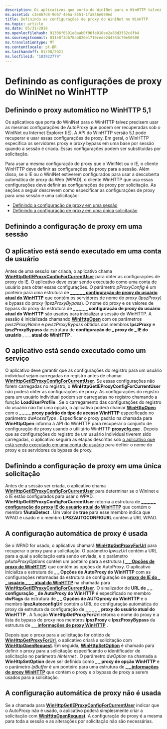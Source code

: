 ```yaml
---
description: Os aplicativos que porta do WinINet para o WinHTTP talvez precisem usar as mesmas configurações de AutoProxy que podem ser recuperadas sob o WinINet ou Internet Explorer (IE).
ms.assetid: c3e867d8-9d67-4e6a-8551-1fa846e089ed
title: Definindo as configurações de proxy do WinINet no WinHTTP
ms.topic: article
ms.date: 05/31/2018
ms.openlocfilehash: 91306f6591e0aab0f96fa010ee2a83d3f32c8fb4
ms.sourcegitcommit: 831e8f3db78ab820e1710cede244553c70e50500
ms.translationtype: MT
ms.contentlocale: pt-BR
ms.lasthandoff: 01/08/2021
ms.locfileid: "103922779"
---
```

# <a name="setting-wininet-proxy-configurations-in-winhttp"></a>Definindo as configurações de proxy do WinINet no WinHTTP

## <a name="setting-automatic-proxy-on-winhttp-51"></a>Definindo o proxy automático no WinHTTP 5,1

Os aplicativos que porta do WinINet para o WinHTTP talvez precisem usar as mesmas configurações de AutoProxy que podem ser recuperadas sob o WinINet ou Internet Explorer (IE). A API do WinHTTP versão 5,1 pode recuperar e usar essas configurações de proxy. Em geral, o WinHTTP especifica os servidores proxy e proxy bypass em uma base por sessão quando a sessão é criada. Essas configurações podem ser substituídas por solicitação.

Para usar a mesma configuração de proxy que o WinINet ou o IE, o cliente WinHTTP deve definir as configurações de proxy para a sessão. Além disso, se o IE ou o WinINet estiverem configurados para usar a descoberta automática de proxy da Web (WPAD), o cliente WinHTTP que usa essas configurações deve definir as configurações de proxy por solicitação. As seções a seguir descrevem como especificar as configurações de proxy para uma sessão e uma solicitação:

-   [Definindo a configuração de proxy em uma sessão](#setting-the-proxy-configuration-on-a-session)
-   [Definindo a configuração de proxy em uma única solicitação](#setting-the-proxy-configuration-on-a-single-request)

## <a name="setting-the-proxy-configuration-on-a-session"></a>Definindo a configuração de proxy em uma sessão

## <a name="the-application-is-running-on-a-user-account"></a>O aplicativo está sendo executado em uma conta de usuário

Antes de uma sessão ser criada, o aplicativo chama [**WinHttpGetIEProxyConfigForCurrentUser**](/windows/desktop/api/Winhttp/nf-winhttp-winhttpgetieproxyconfigforcurrentuser) para obter as configurações de proxy do IE. O aplicativo deve estar sendo executado como uma conta de usuário para obter essas configurações. O parâmetro *pProxyConfig* é um ponteiro para uma estrutura de [**\_ \_ \_ \_ \_ configuração de proxy do usuário atual do WinHTTP**](/windows/win32/api/winhttp/ns-winhttp-winhttp_current_user_ie_proxy_config) que contém os servidores de nome do proxy (*lpszProxy*) e bypass do proxy (*lpszProxyBypass*). O nome do proxy e os valores de bypass do proxy da estrutura de **\_ \_ \_ \_ \_ configuração de proxy do usuário atual do WinHTTP** são usados para inicializar a sessão do WinHTTP. A sessão é inicializada chamando [**WinHttpOpen**](/windows/desktop/api/Winhttp/nf-winhttp-winhttpopen) com os parâmetros *pwszProxyName* e *pwszProxyBypass* obtidos dos membros **lpszProxy** e **lpszProxyBypass** da estrutura de **configuração de \_ proxy de \_ IE do usuário \_ \_ \_ atual do WinHTTP** .

## <a name="the-application-is-running-as-a-service"></a>O aplicativo está sendo executado como um serviço

O aplicativo deve garantir que as configurações do registro para um usuário individual sejam carregadas no registro antes de chamar [**WinHttpGetIEProxyConfigForCurrentUser**](/windows/desktop/api/Winhttp/nf-winhttp-winhttpgetieproxyconfigforcurrentuser). Se essas configurações não forem carregadas no registro, o **WinHttpGetIEProxyConfigForCurrentUser** não poderá obter as configurações de proxy. As configurações do registro para um usuário individual podem ser carregadas no registro chamando a função **LoadUserProfile** . Se o carregamento das configurações do registro do usuário não for uma opção, o aplicativo poderá chamar [**WinHttpOpen**](/windows/desktop/api/Winhttp/nf-winhttp-winhttpopen) com o **\_ \_ \_ \_ proxy padrão do tipo de acesso WinHTTP** especificado no parâmetro *dwAcessType* . Especificar o proxy padrão na chamada para **WinHttpOpen** informa à API do WinHTTP para recuperar o conjunto de configuração de proxy usando o utilitário WinHTTP [**proxycfg.exe**](proxycfg-exe--a-proxy-configuration-tool.md) . Depois que as configurações do registro de um usuário individual tiverem sido carregadas, o aplicativo seguirá as etapas descritas sob [o aplicativo que está sendo executado em uma conta de usuário](#the-application-is-running-on-a-user-account) para definir o nome do proxy e os servidores de bypass de proxy.

## <a name="setting-the-proxy-configuration-on-a-single-request"></a>Definindo a configuração de proxy em uma única solicitação

Antes de a sessão ser criada, o aplicativo chama [**WinHttpGetIEProxyConfigForCurrentUser**](/windows/desktop/api/Winhttp/nf-winhttp-winhttpgetieproxyconfigforcurrentuser) para determinar se o WinInet e o IE estão configurados para usar o WPAD. **WinHttpGetIEProxyConfigForCurrentUser** retorna a estrutura de [**\_ \_ \_ \_ \_ configuração do proxy IE do usuário atual do WinHTTP**](/windows/win32/api/winhttp/ns-winhttp-winhttp_current_user_ie_proxy_config) que contém o membro **fAutoDetect** . Um valor de **true** para esse membro indica que WPAD é usado e o membro **LPSZAUTOCONFIGURL** contém a URL WPAD.

## <a name="automatic-proxy-configuration-is-used"></a>A configuração automática de proxy é usada

Se o WPAD for usado, o aplicativo chamará [**WinHttpGetProxyForUrl**](/windows/desktop/api/Winhttp/nf-winhttp-winhttpgetproxyforurl) para recuperar o proxy para a solicitação. O parâmetro *lpwszUrl* contém a URL para a qual a solicitação está sendo enviada, e o parâmetro *pAutoProxyOptions* contém um ponteiro para a estrutura [**( \_ \_ Opções de proxy de WinHTTP**](/windows/win32/api/winhttp/ns-winhttp-winhttp_autoproxy_options)) que contém as opções de AutoProxy. O aplicativo Inicializa a estrutura de **\_ \_ Opções de AutoProxy do WinHTTP** com as configurações retornadas da estrutura de configuração de [**proxy de IE do \_ \_ usuário \_ \_ \_ atual do WinHTTP**](/windows/win32/api/winhttp/ns-winhttp-winhttp_current_user_ie_proxy_config) na chamada para [**WinHttpGetIEProxyConfigForCurrentUser**](/windows/desktop/api/Winhttp/nf-winhttp-winhttpgetieproxyconfigforcurrentuser). O sinalizador de **URL de \_ \_ configuração \_ de AutoProxy do WinHTTP** é especificado no membro **dwFlags** da estrutura de **\_ \_ Opções de AUTOproxy do WinHTTP** e o membro **lpszAutoconfigUrl** contém a URL de configuração automática do proxy da estrutura da configuração de **\_ \_ \_ \_ \_ proxy do usuário atual do WinHTTP** . A função **WinHttpGetProxyForUrl** retorna o nome do proxy e a lista de bypass de proxy nos membros **lpszProxy** e **lpszProxyBypass** da estrutura de [**\_ \_ informações de proxy WinHTTP**](/windows/win32/api/winhttp/ns-winhttp-winhttp_proxy_info) .

Depois que o proxy para a solicitação for obtido de [**WinHttpGetProxyForUrl**](/windows/desktop/api/Winhttp/nf-winhttp-winhttpgetproxyforurl), o aplicativo criará a solicitação com [**WinHttpOpenRequest**](/windows/desktop/api/Winhttp/nf-winhttp-winhttpopenrequest). Em seguida, [**WinHttpSetOption**](/windows/desktop/api/Winhttp/nf-winhttp-winhttpsetoption) é chamado para definir o proxy para a solicitação especificando o identificador de solicitação no parâmetro *hInternet* . O parâmetro *dwOption* na chamada a **WinHttpSetOption** deve ser definido como **\_ \_ proxy de opção WinHTTP** e o parâmetro *lpBuffer* é um ponteiro para uma estrutura de [**\_ \_ informações de proxy WinHTTP**](/windows/win32/api/winhttp/ns-winhttp-winhttp_proxy_info) que contém o proxy e o bypass de proxy a serem usados para a solicitação.

## <a name="automatic-proxy-configuration-is-not-used"></a>A configuração automática de proxy não é usada

Se a chamada para [**WinHttpGetIEProxyConfigForCurrentUser**](/windows/desktop/api/Winhttp/nf-winhttp-winhttpgetieproxyconfigforcurrentuser) indicar que o AutoProxy não é usado, o aplicativo poderá simplesmente criar a solicitação com [**WinHttpOpenRequest**](/windows/desktop/api/Winhttp/nf-winhttp-winhttpopenrequest). A configuração de proxy é a mesma para toda a sessão e as alterações por solicitação não são necessárias.

 

 




